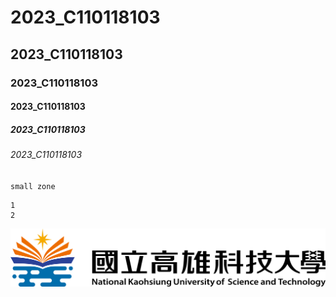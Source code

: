 # 2023_C110118103
## 2023_C110118103
### 2023_C110118103
#### 2023_C110118103
##### 2023_C110118103
###### 2023_C110118103

` small zone `

``` big zone
1
2
```

![NKUST](nkust.png "NKUST")
